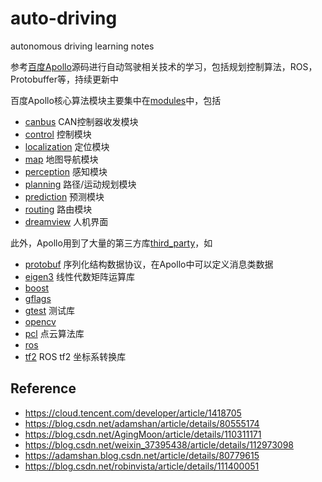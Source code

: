 # auto-driving
autonomous driving learning notes

参考[百度Apollo](https://github.com/ApolloAuto/apollo)源码进行自动驾驶相关技术的学习，包括规划控制算法，ROS，Protobuffer等，持续更新中

百度Apollo核心算法模块主要集中在[modules](https://github.com/ApolloAuto/apollo/tree/master/modules)中，包括
- [canbus](https://github.com/ApolloAuto/apollo/tree/master/modules/canbus) CAN控制器收发模块
- [control](https://github.com/ApolloAuto/apollo/tree/master/modules/control) 控制模块
- [localization](https://github.com/ApolloAuto/apollo/tree/master/modules/localization) 定位模块
- [map](https://github.com/ApolloAuto/apollo/tree/master/modules/map) 地图导航模块
- [perception](https://github.com/ApolloAuto/apollo/tree/master/modules/perception) 感知模块
- [planning](https://github.com/ApolloAuto/apollo/tree/master/modules/planning) 路径/运动规划模块
- [prediction](https://github.com/ApolloAuto/apollo/tree/master/modules/prediction) 预测模块
- [routing](https://github.com/ApolloAuto/apollo/tree/master/modules/prediction) 路由模块
- [dreamview](https://github.com/ApolloAuto/apollo/tree/master/modules/dreamview) 人机界面

此外，Apollo用到了大量的第三方库[third_party](https://github.com/ApolloAuto/apollo/tree/master/third_party)，如
- [protobuf](https://developers.google.com/protocol-buffers) 序列化结构数据协议，在Apollo中可以定义消息类数据
- [eigen3](https://eigen.tuxfamily.org/index.php?title=Main_Page) 线性代数矩阵运算库
- [boost](https://www.boost.org/)
- [gflags](https://github.com/gflags/gflags) 
- [gtest](https://github.com/google/googletest) 测试库
- [opencv](https://opencv.org/)
- [pcl](https://pointclouds.org/) 点云算法库
- [ros](https://www.ros.org/)
- [tf2](https://github.com/ApolloAuto/apollo/tree/master/third_party/tf2) ROS tf2 坐标系转换库


## Reference
- https://cloud.tencent.com/developer/article/1418705
- https://blog.csdn.net/adamshan/article/details/80555174
- https://blog.csdn.net/AgingMoon/article/details/110311171
- https://blog.csdn.net/weixin_37395438/article/details/112973098
- https://adamshan.blog.csdn.net/article/details/80779615
- https://blog.csdn.net/robinvista/article/details/111400051
